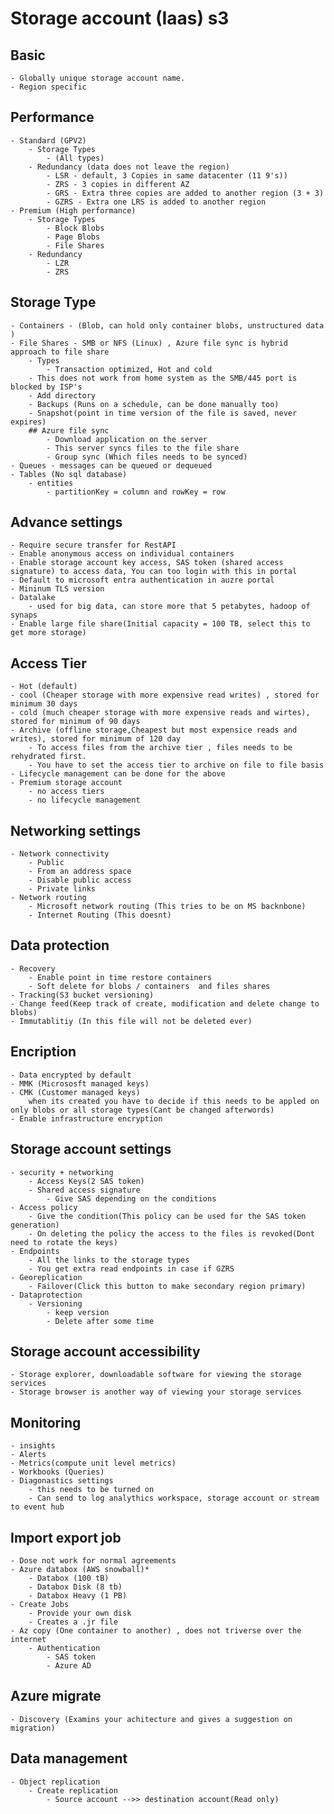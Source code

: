 # Storage account (Iaas) s3

## Basic
    - Globally unique storage account name.
    - Region specific

## Performance
    - Standard (GPV2) 
        - Storage Types
            - (All types)
        - Redundancy (data does not leave the region)
            - LSR - default, 3 Copies in same datacenter (11 9's))
            - ZRS - 3 copies in different AZ
            - GRS - Extra three copies are added to another region (3 + 3)
            - GZRS - Extra one LRS is added to another region
    - Premium (High performance)
        - Storage Types
            - Block Blobs
            - Page Blobs
            - File Shares
        - Redundancy
            - LZR
            - ZRS

## Storage Type
    - Containers - (Blob, can hold only container blobs, unstructured data )
    - File Shares - SMB or NFS (Linux) , Azure file sync is hybrid approach to file share
        - Types
            - Transaction optimized, Hot and cold
        - This does not work from home system as the SMB/445 port is blocked by ISP's
        - Add directory
        - Backups (Runs on a schedule, can be done manually too)
        - Snapshot(point in time version of the file is saved, never expires)
        ## Azure file sync
            - Download application on the server 
            - This server syncs files to the file share
            - Group sync (Which files needs to be synced)
    - Queues - messages can be queued or dequeued
    - Tables (No sql database)
        - entities 
            - partitionKey = column and rowKey = row

## Advance settings
    - Require secure transfer for RestAPI
    - Enable anonymous access on individual containers
    - Enable storage account key access, SAS token (shared access signature) to access data, You can too login with this in portal 
    - Default to microsoft entra authentication in auzre portal
    - Mininum TLS version
    - Datalake
        - used for big data, can store more that 5 petabytes, hadoop of synaps
    - Enable large file share(Initial capacity = 100 TB, select this to get more storage)

## Access Tier
    - Hot (default)
    - cool (Cheaper storage with more expensive read writes) , stored for minimum 30 days
    - cold (much cheaper storage with more expensive reads and wirtes), stored for minimum of 90 days
    - Archive (offline storage,Cheapest but most expensice reads and writes), stored for minimum of 120 day
        - To access files from the archive tier , files needs to be rehydrated first.
        - You have to set the access tier to archive on file to file basis
    - Lifecycle management can be done for the above
    - Premium storage account
        - no access tiers
        - no lifecycle management

## Networking settings
    - Network connectivity
        - Public 
        - From an address space
        - Disable public access
        - Private links
    - Network routing
        - Microsoft network routing (This tries to be on MS backnbone)
        - Internet Routing (This doesnt)

## Data protection  
    - Recovery
        - Enable point in time restore containers
        - Soft delete for blobs / containers  and files shares
    - Tracking(S3 bucket versioning)
    - Change feed(Keep track of create, modification and delete change to blobs)
    - Immutablitiy (In this file will not be deleted ever)

## Encription
    - Data encrypted by default
    - MMK (Micrososft managed keys)
    - CMK (Customer managed keys)
        when its created you have to decide if this needs to be appled on only blobs or all storage types(Cant be changed afterwords)
    - Enable infrastructure encryption

## Storage account settings
    - security + networking
        - Access Keys(2 SAS token)
        - Shared access signature
            - Give SAS depending on the conditions
    - Access policy
        - Give the condition(This policy can be used for the SAS token generation)
        - On deleting the policy the access to the files is revoked(Dont need to rotate the keys)
    - Endpoints
        - All the links to the storage types
        - You get extra read endpoints in case if GZRS
    - Georeplication
        - Failover(Click this button to make secondary region primary)
    - Dataprotection
        - Versioning
            - keep version  
            - Delete after some time

## Storage account accessibility
    - Storage explorer, downloadable software for viewing the storage services
    - Storage browser is another way of viewing your storage services

## Monitoring
    - insights
    - Alerts
    - Metrics(compute unit level metrics)
    - Workbooks (Queries)
    - Diagonastics settings
        - this needs to be turned on
        - Can send to log analythics workspace, storage account or stream to event hub

## Import export job 
    - Dose not work for normal agreements
    - Azure databox (AWS snowball)*
        - Databox (100 tB)
        - Databox Disk (8 tb)
        - Databox Heavy (1 PB)
    - Create Jobs
        - Provide your own disk
        - Creates a .jr file
    - Az copy (One container to another) , does not triverse over the internet
        - Authentication
            - SAS token
            - Azure AD
 
## Azure migrate
    - Discovery (Examins your achitecture and gives a suggestion on migration)

## Data management
    - Object replication
        - Create replication
            - Source account -->> destination account(Read only)

